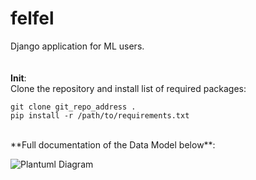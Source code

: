 # felfel
Django application for ML users. <br>
<br>
<br>
**Init**: <br>
Clone the repository and install list of required packages: <br>
```
git clone git_repo_address .
pip install -r /path/to/requirements.txt
```
<br>
**Full documentation of the Data Model below**: <br>

![Plantuml Diagram](https://github.com/fouadaabid/felfel/tree/master/docs/myapp_models.png?raw=true)
